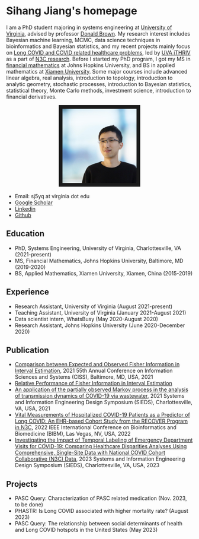 # Sihang Jiang's homepage
I am a PhD student majoring in systems engineering at [University of Virginia](https://engineering.virginia.edu/departments/systems-and-information-engineering), advised by professor [Donald Brown](https://datascience.virginia.edu/people/donald-brown). My research interest includes Bayesian machine learning, MCMC, data science techniques in bioinformatics and Bayesian statistics, and my recent projects mainly focus on [Long COVID and COVID related healthcare problems](https://datascience.virginia.edu/news/uva-among-national-leaders-collaborations-publications-covid-19), led by [UVA iTHRIV](https://www.ithriv.org/logic-liai) as a part of [N3C research](https://covid.cd2h.org/). 
Before I started my PhD program, I got my MS in [financial mathematics](https://engineering.jhu.edu/ams/) at Johns Hopkins University, and BS in applied mathematics at [Xiamen University](https://en.xmu.edu.cn/main.htm). Some major courses include advanced linear algebra, real analysis, introduction to topology, introduction to analytic geometry, stochastic processes, introduction to Bayesian statistics, statistical theory, Monte Carlo methods, investment science, introduction to financial derivatives.


<p align="center">
<img src="./photo-min.JPG" width="200" height="200" border="10"/>
</p>

- Email: sj5yq at virginia dot edu
- [Google Scholar](https://scholar.google.com/citations?user=UqKNRPsAAAAJ&hl=en)
- [Linkedin](https://www.linkedin.com/in/sihangjiang/)
- [Github](https://github.com/jsh980210)

## Education
- PhD, Systems Engineering, University of Virginia, Charlottesville, VA (2021-present)
- MS, Financial Mathematics, Johns Hopkins University, Baltimore, MD (2019-2020)
- BS, Applied Mathematics, Xiamen University, Xiamen, China (2015-2019)

## Experience

- Research Assistant, University of Virginia (August 2021-present)
- Teaching Assistant, University of Virginia (January 2021-August 2021)
- Data scientist intern, WhatsBusy (May 2020-August 2020)
- Research Assistant, Johns Hopkins University (June 2020-December 2020)
  


## Publication
- [Comparison between Expected and Observed Fisher Information in Interval Estimation](https://ieeexplore.ieee.org/abstract/document/9400253), 2021 55th Annual Conference on Information Sciences and Systems (CISS), Baltimore, MD, USA, 2021
- [Relative Performance of Fisher Information in Interval Estimation](https://arxiv.org/abs/2107.04620)
- [An application of the partially observed Markov process in the analysis of transmission dynamics of COVID-19 via wastewater](https://ieeexplore.ieee.org/abstract/document/9483793), 2021 Systems and Information Engineering Design Symposium (SIEDS), Charlottesville, VA, USA, 2021
- [Vital Measurements of Hospitalized COVID-19 Patients as a Predictor of Long COVID: An EHR-based Cohort Study from the RECOVER Program in N3C](https://ieeexplore.ieee.org/abstract/document/9995311), 2022 IEEE International Conference on Bioinformatics and Biomedicine (BIBM), Las Vegas, NV, USA, 2022
- [Investigating the Impact of Temporal Labeling of Emergency Department Visits for COVID-19: Comparing Healthcare Disparities Analyses Using Comprehensive, Single-Site Data with National COVID Cohort Collaborative (N3C) Data](https://ieeexplore.ieee.org/abstract/document/10137801), 2023 Systems and Information Engineering Design Symposium (SIEDS), Charlottesville, VA, USA, 2023

## Projects
- PASC Query: Characterization of PASC related medication (Nov. 2023, to be done)
- PHASTR: Is Long COVID associated with higher mortality rate? (August 2023)
- PASC Query: The relationship between social determinants of health and Long COVID hotspots in the United States (May 2023)





